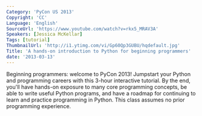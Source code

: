 ```yaml
---
Category: 'PyCon US 2013'
Copyright: 'CC'
Language: 'English'
SourceUrl: 'https://www.youtube.com/watch?v=rkx5_MRAV3A'
Speakers: [Jessica McKellar]
Tags: [tutorial]
ThumbnailUrl: 'http://i1.ytimg.com/vi/Gp60Qp3GUBU/hqdefault.jpg'
Title: 'A hands-on introduction to Python for beginning programmers'
date: '2013-03-13'
---
```

Beginning programmers: welcome to PyCon 2013! Jumpstart your Python and programming careers with this 3-hour interactive tutorial. By the end, you'll have hands-on exposure to many core programming concepts, be able to write useful Python programs, and have a roadmap for continuing to learn and practice programming in Python. This class assumes no prior programming experience.